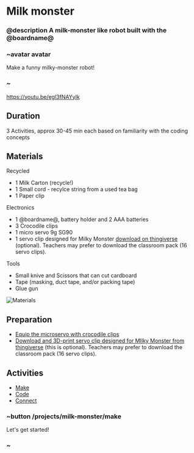 
# Milk monster

### @description A milk-monster like robot built with the @boardname@

### ~avatar avatar

Make a funny milky-monster robot!

### ~

https://youtu.be/egl3fNAYylk

## Duration

3 Activities, approx 30-45 min each based on familiarity with the coding concepts

## Materials

Recycled
* 1 Milk Carton (recycle!)
* 1 Small cord - recylce string from a used tea bag 
* 1 Paper clip

Electronics
* 1 @boardname@, battery holder and 2 AAA batteries
* 3 Crocodile clips
* 1 micro servo 9g SG90
* 1 servo clip designed for Milky Monster [download on thingiverse](http://www.thingiverse.com/thing:2185971) (optional). Teachers may prefer to download the classroom pack (16 servo clips).

Tools
* Small knive and  Scissors that can cut cardboard
* Tape (masking, duct tape, and/or packing tape)
* Glue gun

![Materials](/static/mb/projects/milk-monster/materials.jpg)

## Preparation

* [Equip the microservo with crocodile clips](/device/servo)
* [Download and 3D-print servo clip designed for MIlky Monster from thingiverse](http://www.thingiverse.com/thing:2185971) (this is optional). Teachers may prefer to download the classroom pack (16 servo clips).

## Activities

* [Make](/projects/milk-monster/make)  
* [Code](/projects/milk-monster/code)  
* [Connect](/projects/milk-monster/connect)  

### ~button /projects/milk-monster/make

Let's get started!

### ~
